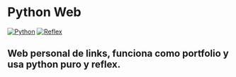 # Python Web

[![Python](https://img.shields.io/badge/Python-3.11+-yellow?style=for-the-badge&logo=python&logoColor=white&labelColor=101010)](https://python.org)
[![Reflex](https://img.shields.io/badge/Reflex-0.4.2+-5646ED?style=for-the-badge&logo=reflex&logoColor=white&labelColor=101010)](https://reflex.dev)

## Web personal de links, funciona como portfolio y usa python puro y reflex.

